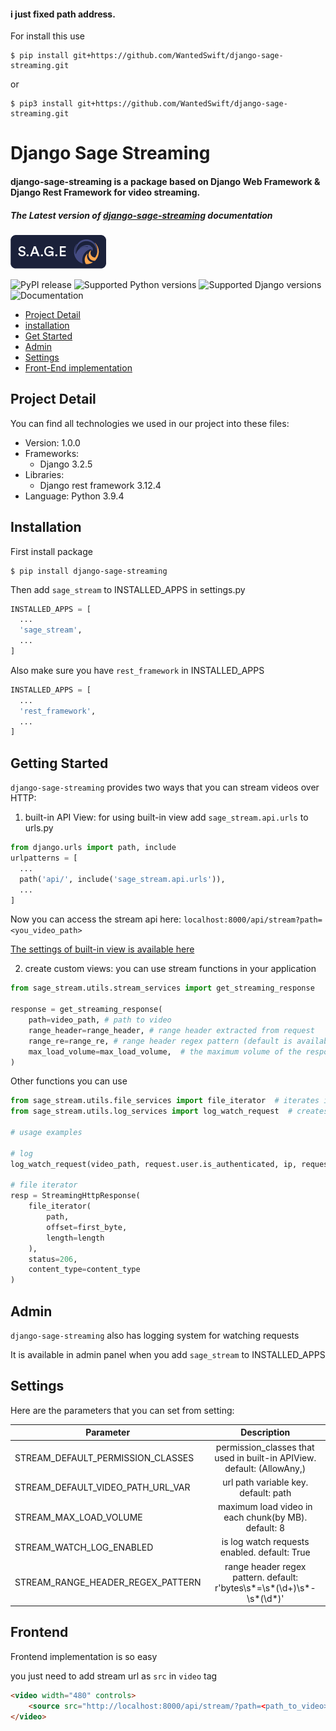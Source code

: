 #### i just fixed path address.

For install this use 
```shell
$ pip install git+https://github.com/WantedSwift/django-sage-streaming.git
```
or
```shell
$ pip3 install git+https://github.com/WantedSwift/django-sage-streaming.git
```

# Django Sage Streaming
#### django-sage-streaming is a package based on Django Web Framework & Django Rest Framework for video streaming.

##### The Latest version of [django-sage-streaming](https://django-sage-streaming.readthedocs.io/) documentation

![SageTeam](https://github.com/sageteam-org/django-sage-painless/blob/develop/docs/images/tag_sage.png?raw=true "SageTeam")

![PyPI release](https://img.shields.io/pypi/v/django-sage-streaming "django-sage-streaming")
![Supported Python versions](https://img.shields.io/pypi/pyversions/django-sage-streaming "django-sage-streaming")
![Supported Django versions](https://img.shields.io/pypi/djversions/django-sage-streaming "django-sage-streaming")
![Documentation](https://img.shields.io/readthedocs/django-sage-streaming "django-sage-streaming")

- [Project Detail](#project-detail)
- [installation](#installation)
- [Get Started](#getting-started)
- [Admin](#admin)
- [Settings](#settings)
- [Front-End implementation](#frontend)

## Project Detail

You can find all technologies we used in our project into these files:
* Version: 1.0.0
* Frameworks:
  - Django 3.2.5
* Libraries:
  - Django rest framework 3.12.4
* Language: Python 3.9.4

## Installation

First install package

```shell
$ pip install django-sage-streaming
```

Then add `sage_stream` to INSTALLED_APPS in settings.py

```python
INSTALLED_APPS = [
  ...
  'sage_stream',
  ...
]
```

Also make sure you have `rest_framework` in INSTALLED_APPS

```python
INSTALLED_APPS = [
  ...
  'rest_framework',
  ...
]
```

## Getting Started

`django-sage-streaming` provides two ways that you can stream videos over HTTP:
1. built-in API View: for using built-in view add `sage_stream.api.urls` to urls.py

```python
from django.urls import path, include
urlpatterns = [
  ...
  path('api/', include('sage_stream.api.urls')),
  ...
]
```

Now you can access the stream api here: `localhost:8000/api/stream?path=<you_video_path>`

[The settings of built-in view is available here](#settings)

2. create custom views: you can use stream functions in your application

```python
from sage_stream.utils.stream_services import get_streaming_response

response = get_streaming_response(
    path=video_path, # path to video
    range_header=range_header, # range header extracted from request
    range_re=range_re, # range header regex pattern (default is available in sage_stream.settings.STREAM_RANGE_HEADER_REGEX_PATTERN)
    max_load_volume=max_load_volume,  # the maximum volume of the response body
)
```

Other functions you can use

```python
from sage_stream.utils.file_services import file_iterator  # iterates in given file chunk by chunk in generator mode
from sage_stream.utils.log_services import log_watch_request  # creates WatchLog instance with given data

# usage examples

# log
log_watch_request(video_path, request.user.is_authenticated, ip, request.user)

# file iterator
resp = StreamingHttpResponse(
    file_iterator(
        path,
        offset=first_byte,
        length=length
    ),
    status=206,
    content_type=content_type
)
```

## Admin
`django-sage-streaming` also has logging system for watching requests

It is available in admin panel when you add `sage_stream` to INSTALLED_APPS

## Settings

Here are the parameters that you can set from setting:

| Parameter                                    | Description                                                                      |
| -------------------------------------------- |:--------------------------------------------------------------------------------:|
| STREAM_DEFAULT_PERMISSION_CLASSES            | permission_classes that used in built-in APIView. default: (AllowAny,)           |
| STREAM_DEFAULT_VIDEO_PATH_URL_VAR            | url path variable key. default: path                                             |
| STREAM_MAX_LOAD_VOLUME                       | maximum load video in each chunk(by MB). default: 8                              |
| STREAM_WATCH_LOG_ENABLED                     | is log watch requests enabled. default: True                                     |
| STREAM_RANGE_HEADER_REGEX_PATTERN            | range header regex pattern. default: r'bytes\s*=\s*(\d+)\s*-\s*(\d*)'            |

## Frontend
Frontend implementation is so easy

you just need to add stream url as `src` in `video` tag

```html
<video width="480" controls>
    <source src="http://localhost:8000/api/stream/?path=<path_to_video>" type="video/mp4">
</video>
```

